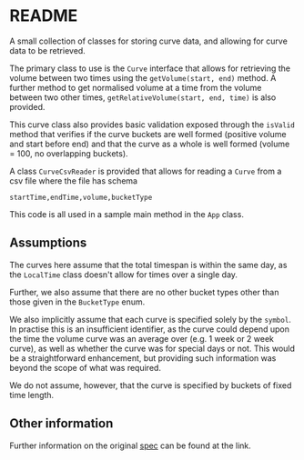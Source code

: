# README

A small collection of classes for storing curve data, and allowing for
curve data to be retrieved.

The primary class to use is the `Curve` interface that allows for retrieving the volume between
two times using the `getVolume(start, end)`
method. A further method to get normalised volume at a time from the volume between two other times,
`getRelativeVolume(start, end, time)` is also provided.

This curve class also provides basic validation exposed through the `isValid` method that verifies
if the curve buckets are well formed (positive volume and start before end) and that the curve as a
whole is well formed (volume = 100, no overlapping buckets).

A class `CurveCsvReader` is provided that allows for reading a `Curve` from a csv file where the file
has schema

```
startTime,endTime,volume,bucketType
```

This code is all used in a sample main method in the `App` class.

## Assumptions

The curves here assume that the total timespan is within the same day, as the `LocalTime` class doesn't
allow for times over a single day.

Further, we also assume that there are no other bucket types other than those given in the `BucketType`
enum.

We also implicitly assume that each curve is specified solely by the `symbol`. In practise this is an
insufficient identifier, as the curve could depend upon the time the volume curve was an average over
(e.g. 1 week or 2 week curve), as well as whether the curve was for special days or not. This would be 
a straightforward enhancement, but providing such information was beyond the scope of what was required. 

We do not assume, however, that the curve is specified by buckets of fixed time length.

## Other information

Further information on the original [spec](doc/spec.md) can be found at the link.